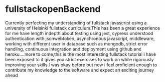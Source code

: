 # fullstackopenBackend
Currently perfecting my understanding of fullstack javascript using a university of Helsinki fullstack curriculum.This has been a great experience for me have length indepth about 
testing using jest, cypress understood authentication with jsonwebtoken, asynchronous javascript, middleware, working with different user in database such as mongodb, 
strict error handling, continuous integration and deployment using github and heroku....more to come,this is the most interesting fullstack tutorial i have been exposed to it gives you strict 
exercises to work on while rigorously improving your skills.I was okay before but now i feel proficient enough to contribute my knowledge to the software and expect an exciting journey 
ahead
